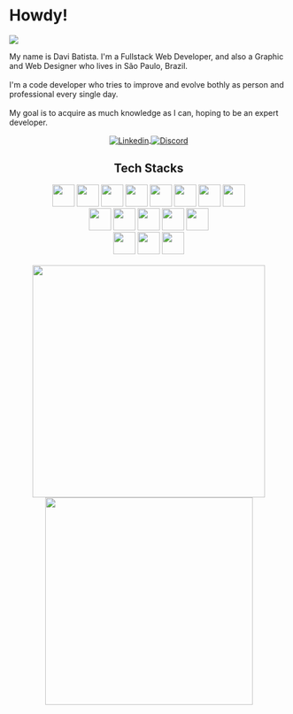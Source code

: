 #   Howdy!
  <img src="https://komarev.com/ghpvc/?username=daviebatista&color=blueviolet&style=for-the-badge">

<p>
My name is Davi Batista. I'm a Fullstack Web Developer, and also a Graphic and Web Designer who lives in São Paulo, Brazil.
<br>
<br>
I'm a code developer who tries to improve and evolve bothly as person and professional every single day.
<br>
<br>
My goal is to acquire as much knowledge as I can, hoping to be an expert developer.
</p>
<div align="center">
  <a href="https://www.linkedin.com/in/-davi-batista/">
  <img align="center" src="https://img.shields.io/badge/LinkedIn-0077B5?style=for-the-badge&logo=linkedin&logoColor=white" alt="Linkedin"/>
</a>
<a href="https://discord.com/users/301873796200005633">
  <img align="center" src="https://img.shields.io/badge/Discord-%235865F2.svg?style=for-the-badge&logo=discord&logoColor=white" alt="Discord"/>
</a>
</div>

<div align="center" width="400px">
    <h2>Tech Stacks</h2>
    <img width="40px" src="https://cdn.jsdelivr.net/gh/devicons/devicon/icons/html5/html5-original.svg"/>
    <img width="40px" src="https://cdn.jsdelivr.net/gh/devicons/devicon/icons/css3/css3-original.svg"/>
    <img width="40px" src="https://cdn.jsdelivr.net/gh/devicons/devicon/icons/javascript/javascript-original.svg"/>
    <img width="40px" src="https://cdn.jsdelivr.net/gh/devicons/devicon/icons/typescript/typescript-original.svg"/>
    <img width="40px" src="https://cdn.jsdelivr.net/gh/devicons/devicon/icons/react/react-original.svg"/>
    <img width="40px" src="https://cdn.jsdelivr.net/gh/devicons/devicon/icons/bootstrap/bootstrap-original.svg" />
    <img width="40px" src="https://cdn.jsdelivr.net/gh/devicons/devicon/icons/sass/sass-original.svg"/>
    <img width="40px" src="https://cdn.jsdelivr.net/gh/devicons/devicon/icons/nextjs/nextjs-line.svg" />
    <br>  
    <img width="40px" src="https://cdn.jsdelivr.net/gh/devicons/devicon/icons/nodejs/nodejs-original.svg"/>
    <img width="40px" src="https://cdn.jsdelivr.net/gh/devicons/devicon/icons/express/express-original.svg" />
    <img width="40px" src="https://cdn.jsdelivr.net/gh/devicons/devicon/icons/postgresql/postgresql-original.svg" />
    <img width="40px" src="https://cdn.jsdelivr.net/gh/devicons/devicon/icons/sequelize/sequelize-original.svg" />
    <img width="40px" src="https://cdn.jsdelivr.net/gh/devicons/devicon/icons/webpack/webpack-original.svg" />
    <br>
    <img width="40px" src="https://cdn.jsdelivr.net/gh/devicons/devicon/icons/photoshop/photoshop-plain.svg" />
    <img width="40px" src="https://cdn.jsdelivr.net/gh/devicons/devicon/icons/figma/figma-original.svg" />
    <img width="40px" src="https://cdn.jsdelivr.net/gh/devicons/devicon/icons/git/git-original.svg" />
</div>

<br>

<div align="center" width="800px">
  <img src="https://github-readme-stats.vercel.app/api?username=daviebatista&show_icons=true&theme=algolia&include_all_commits=true" width="420">
  <img src="https://github-readme-stats.vercel.app/api/top-langs/?username=daviebatista&layout=compact&langs_count=4&theme=algolia" width="375">
</div>
<br>

